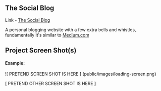 ## The Social Blog

Link - [The Social Blog]

A personal blogging website with a few extra bells and whistles, fundamentally it's similar to [Medium.com]


## Project Screen Shot(s)

#### Example:   

![ PRETEND SCREEN SHOT IS HERE ] (public/images/loading-screen.png)

[ PRETEND OTHER SCREEN SHOT IS HERE ]



[The Social Blog]: https://the-social-blog-app.herokuapp.com
[Medium.com]: https://medium.com/